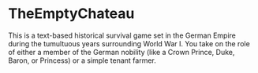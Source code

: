 # TheEmptyChateau
This is a text-based historical survival game set in the German Empire during the tumultuous years surrounding World War I. You take on the role of either a member of the German nobility (like a Crown Prince, Duke, Baron, or Princess) or a simple tenant farmer.
